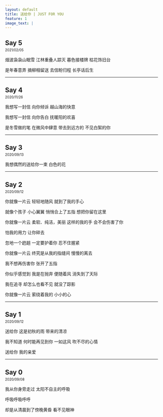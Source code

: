 ```yaml
---
layout: default
title: 送给你 | JUST FOR YOU
feature: 1
image_text: |
---
```



## Say 5
2021/02/05

烟波袅袅山眠雪
江林重叠人踪灭
暮色接楼牌
枯花饰旧台

是年春意弄
摘柳相留送
去信盼归程
长亭话后生

---

## Say 4
2020/11/26

我想写一封信
向你倾诉
越山海的快意

我想写一封信
向你告白
抚暖阳的欢喜

是冬雪做的笔
在微风中肆意
带去到远方的
不见白絮的你

---

## Say 3
2020/09/13

我想偶然的送给你一束
白色的花

---

## Say 2
2020/09/12

你就像一片云
轻轻地随风
就到了我的手心

就像个孩子
小心翼翼
悄悄合上了五指
想把你留在这里

你就像一片云
柔软、纯洁，美丽
这样的我的手
会不会伤害了你

怕我的用力
让你碎去

忽地一个趔趄
一定要护着你
忍不住握紧

你就像一片云
终究是从我的指缝间
慢慢的离去

我不想再伤害你
张开了五指

你似乎感觉到
我是在抛弃
便随着风
消失到了天际

我在追寻
却怎么也看不见
就没了踪影

你就像一片云
萦绕着我的
小小的心

---

## Say 1
2020/09/12

送给你
这是初秋的雨
带来的清凉

我不知道
何时能再见到你
一如这风
吹不尽的心情

送给你
我的亲爱

---

## Say 0
2020/09/08

我从你身旁走过
太阳不自主的呼吸

呼吸呼吸呼呼

却是从清晨到了傍晚黄昏
看不见眼神


<style>
  h2 + p { margin-top: -1.2em; font-size: .8em; }
  article ul { list-style: square; }
</style>

